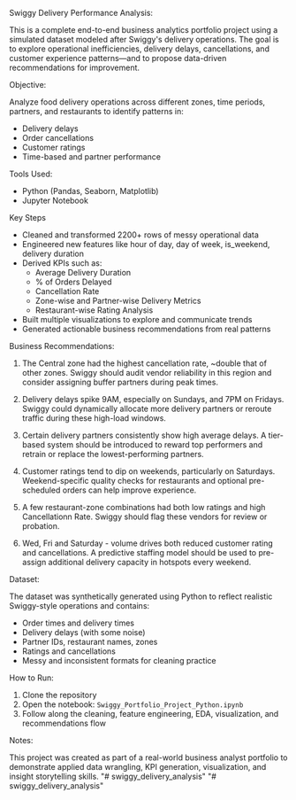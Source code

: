 
Swiggy Delivery Performance Analysis:

This is a complete end-to-end business analytics portfolio project using a simulated dataset modeled after Swiggy's delivery operations. The goal is to explore operational inefficiencies, delivery delays, cancellations, and customer experience patterns—and to propose data-driven recommendations for improvement.

Objective:

Analyze food delivery operations across different zones, time periods, partners, and restaurants to identify patterns in:
- Delivery delays
- Order cancellations
- Customer ratings
- Time-based and partner performance

Tools Used:

- Python (Pandas, Seaborn, Matplotlib)
- Jupyter Notebook

Key Steps

- Cleaned and transformed 2200+ rows of messy operational data
- Engineered new features like hour of day, day of week, is_weekend, delivery duration
- Derived KPIs such as:
  - Average Delivery Duration
  - % of Orders Delayed
  - Cancellation Rate
  - Zone-wise and Partner-wise Delivery Metrics
  - Restaurant-wise Rating Analysis
- Built multiple visualizations to explore and communicate trends
- Generated actionable business recommendations from real patterns

Business Recommendations:

1. The Central zone had the highest cancellation rate, ~double that of other zones. Swiggy should audit vendor reliability in this region and consider assigning buffer partners during peak times.

2. Delivery delays spike 9AM, especially on Sundays, and 7PM on Fridays. Swiggy could dynamically allocate more delivery partners or reroute traffic during these high-load windows.

3. Certain delivery partners consistently show high average delays. A tier-based system should be introduced to reward top performers and retrain or replace the lowest-performing partners.

4. Customer ratings tend to dip on weekends, particularly on Saturdays. Weekend-specific quality checks for restaurants and optional pre-scheduled orders can help improve experience.

5. A few restaurant-zone combinations had both low ratings and high Cancellationn Rate. Swiggy should flag these vendors for review or probation.

6. Wed, Fri and Saturday -  volume drives both reduced customer rating and cancellations. A predictive staffing model should be used to pre-assign additional delivery capacity in hotspots every weekend.

Dataset:

The dataset was synthetically generated using Python to reflect realistic Swiggy-style operations and contains:
- Order times and delivery times
- Delivery delays (with some noise)
- Partner IDs, restaurant names, zones
- Ratings and cancellations
- Messy and inconsistent formats for cleaning practice

How to Run:

1. Clone the repository
2. Open the notebook: `Swiggy_Portfolio_Project_Python.ipynb`
3. Follow along the cleaning, feature engineering, EDA, visualization, and recommendations flow

Notes:

This project was created as part of a real-world business analyst portfolio to demonstrate applied data wrangling, KPI generation, visualization, and insight storytelling skills.
"# swiggy_delivery_analysis" 
"# swiggy_delivery_analysis" 
